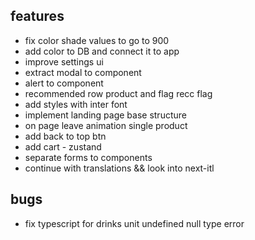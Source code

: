 ## features

- fix color shade values to go to 900
- add color to DB and connect it to app
- improve settings ui
- extract modal to component
- alert to component
- recommended row product and flag recc flag
- add styles with inter font
- implement landing page base structure
- on page leave animation single product
- add back to top btn
- add cart - zustand
- separate forms to components
- continue with translations && look into next-itl

## bugs

- fix typescript for drinks unit undefined null type error
